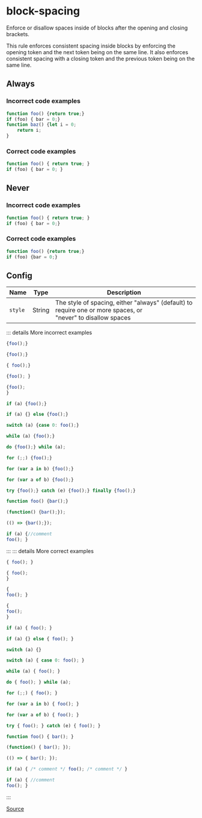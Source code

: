 <!--
 generated docs file, do not edit by hand, see xtask/docgen 
-->
# block-spacing

Enforce or disallow spaces inside of blocks after the opening and closing brackets.

This rule enforces consistent spacing inside blocks by enforcing the opening token and the next token
being on the same line. It also enforces consistent spacing with a closing token and the previous token being
on the same line.

## Always

### Incorrect code examples

```js
function foo() {return true;}
if (foo) { bar = 0;}
function baz() {let i = 0;
    return i;
}
```

### Correct code examples

```js
function foo() { return true; }
if (foo) { bar = 0; }
```

## Never

### Incorrect code examples

```js
function foo() { return true; }
if (foo) { bar = 0;}
```

### Correct code examples

```js
function foo() {return true;}
if (foo) {bar = 0;}
```

## Config
| Name | Type | Description |
| ---- | ---- | ----------- |
| `style` | String |  The style of spacing, either "always" (default) to require one or more spaces, or<br>"never" to disallow spaces |

::: details More incorrect examples

```js
{foo();}
```

```js
{foo();}
```

```js
{ foo();}
```

```js
{foo(); }
```

```js
{foo();
}
```

```js
if (a) {foo();}
```

```js
if (a) {} else {foo();}
```

```js
switch (a) {case 0: foo();}
```

```js
while (a) {foo();}
```

```js
do {foo();} while (a);
```

```js
for (;;) {foo();}
```

```js
for (var a in b) {foo();}
```

```js
for (var a of b) {foo();}
```

```js
try {foo();} catch (e) {foo();} finally {foo();}
```

```js
function foo() {bar();}
```

```js
(function() {bar();});
```

```js
(() => {bar();});
```

```js
if (a) {//comment
foo(); }
```
:::
::: details More correct examples

```js
{ foo(); }
```

```js
{ foo();
}
```

```js
{
foo(); }
```

```js
{
foo();
}
```

```js
if (a) { foo(); }
```

```js
if (a) {} else { foo(); }
```

```js
switch (a) {}
```

```js
switch (a) { case 0: foo(); }
```

```js
while (a) { foo(); }
```

```js
do { foo(); } while (a);
```

```js
for (;;) { foo(); }
```

```js
for (var a in b) { foo(); }
```

```js
for (var a of b) { foo(); }
```

```js
try { foo(); } catch (e) { foo(); }
```

```js
function foo() { bar(); }
```

```js
(function() { bar(); });
```

```js
(() => { bar(); });
```

```js
if (a) { /* comment */ foo(); /* comment */ }
```

```js
if (a) { //comment
foo(); }
```
:::

[Source](https://github.com/rslint/rslint/tree/master/crates/rslint_core/src/groups/style/block_spacing.rs)